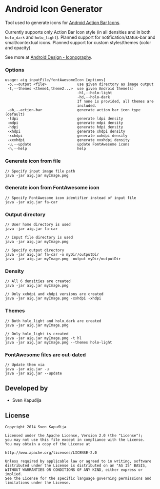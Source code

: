 Android Icon Generator
======================

Tool used to generate icons for [Android Action Bar Icons](https://github.com/svenkapudija/Android-Action-Bar-Icons).

Currently supports only Action Bar Icon style (in all densities and in both `holo_dark` and `holo_light`).
Planned support for notification/status-bar and small/contextual icons.
Planned support for custom styles/themes (color and opacity).

See more at [Android Design - Iconography](http://developer.android.com/design/style/iconography.html).

### Options

    usage: aig inputFile/fontAwesomeIcon [options]
     -o,--output <file>              use given directory as image output
     -t,--themes <theme1,theme2...>  use given Android theme(s)
                                     -hl,--holo-light
                                     -hd,--holo-dark
                                     If none is provided, all themes are
                                     included.
     -ab,--action-bar                generate action bar icon type (default)
     -ldpi                           generate ldpi density
     -mdpi                           generate mdpi density
     -hdpi                           generate hdpi density
     -xhdpi                          generate xhdpi density
     -xxhdpi                         generate xxhdpi density
     -xxxhdpi                        generate xxxhdpi density
     -u,--update                     update FontAwesome icons
     -h,--help                       help
    
### Generate icon from file
    
    // Specify input image file path
    java -jar aig.jar myImage.png

### Generate icon from FontAwesome icon

    // Specify FontAwesome icon identifier instead of input file
    java -jar aig.jar fa-car

### Output directory

    // User home directory is used
    java -jar aig.jar fa-car
    
    // Input file directory is used
    java -jar aig.jar myImage.png
    
    // Specify output directory
    java -jar aig.jar fa-car -o myDir/outputDir
    java -jar aig.jar myImage.png -output myDir/outputDir

### Density

    // All 6 densities are created
    java -jar aig.jar myImage.png
    
    // Only xxhdpi and xhdpi versions are created
    java -jar aig.jar myImage.png -xxhdpi -xhdpi

### Themes

    // Both holo_light and holo_dark are created
    java -jar aig.jar myImage.png
    
    // Only holo_light is created
    java -jar aig.jar myImage.png -t hl
    java -jar aig.jar myImage.png --themes holo-light
    
### FontAwesome files are out-dated

    // Update them via
    java -jar aig.jar -u
    java -jar aig.jar --update



Developed by
------------
* Sven Kapuđija

License
-------

    Copyright 2014 Sven Kapuđija
    
    Licensed under the Apache License, Version 2.0 (the "License");
    you may not use this file except in compliance with the License.
    You may obtain a copy of the License at
    
    http://www.apache.org/licenses/LICENSE-2.0
    
    Unless required by applicable law or agreed to in writing, software
    distributed under the License is distributed on an "AS IS" BASIS,
    WITHOUT WARRANTIES OR CONDITIONS OF ANY KIND, either express or implied.
    See the License for the specific language governing permissions and
    limitations under the License.
